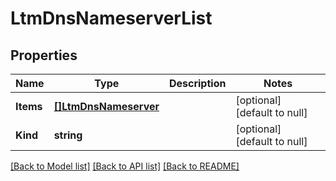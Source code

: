 # LtmDnsNameserverList

## Properties
Name | Type | Description | Notes
------------ | ------------- | ------------- | -------------
**Items** | [**[]LtmDnsNameserver**](ltm_dns_nameserver.md) |  | [optional] [default to null]
**Kind** | **string** |  | [optional] [default to null]

[[Back to Model list]](../README.md#documentation-for-models) [[Back to API list]](../README.md#documentation-for-api-endpoints) [[Back to README]](../README.md)


